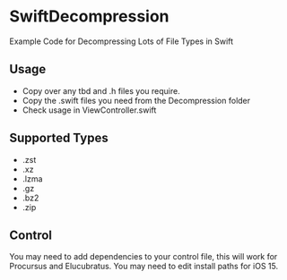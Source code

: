 # SwiftDecompression
Example Code for Decompressing Lots of File Types in Swift

## Usage
* Copy over any tbd and .h files you require.
* Copy the .swift files you need from the Decompression folder 
* Check usage in ViewController.swift 

## Supported Types 
* .zst 
* .xz
* .lzma
* .gz
* .bz2
* .zip

## Control 
You may need to add dependencies to your control file, this will work for Procursus and Elucubratus. You may need to edit install paths for iOS 15.
